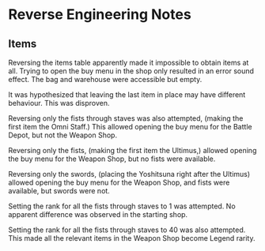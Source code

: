 # Reverse Engineering Notes

## Items

Reversing the items table apparently made it impossible to obtain items at all. Trying to open the buy menu in the shop only resulted in an error sound effect. The bag and warehouse were accessible but empty.

It was hypothesized that leaving the last item in place may have different behaviour. This was disproven.

Reversing only the fists through staves was also attempted, (making the first item the Omni Staff.) This allowed opening the buy menu for the Battle Depot, but not the Weapon Shop.

Reversing only the fists, (making the first item the Ultimus,) allowed opening the buy menu for the Weapon Shop, but no fists were available.

Reversing only the swords, (placing the Yoshitsuna right after the Ultimus) allowed opening the buy menu for the Weapon Shop, and fists were available, but swords were not.

Setting the rank for all the fists through staves to 1 was attempted. No apparent difference was observed in the starting shop.

Setting the rank for all the fists through staves to 40 was also attempted. This made all the relevant items in the Weapon Shop become Legend rarity.
